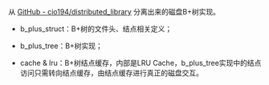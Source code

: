 从 [GitHub - cio194/distributed_library](https://github.com/cio194/distributed_library) 分离出来的磁盘B+树实现。

* b_plus_struct：B+树的文件头、结点相关定义；

* b_plus_tree：B+树实现；

* cache & lru：B+树结点缓存，内部是LRU Cache，b_plus_tree实现中的结点访问只需转向结点缓存，由结点缓存进行真正的磁盘交互。



